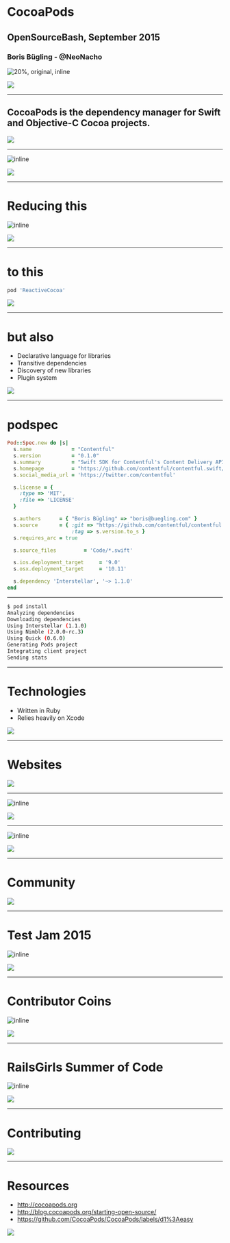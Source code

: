 # CocoaPods

## OpenSourceBash, September 2015

### Boris Bügling - @NeoNacho

![20%, original, inline](images/contentful.png)

![](images/cocoapods.jpg)

<!--- use Sketchnote theme, white -->

---

## CocoaPods is the dependency manager for Swift and Objective-C Cocoa projects.

![](images/cocoapods.jpg)

---

![inline](images/community.png)

![](images/cocoapods.jpg)

---

# Reducing this

![inline](images/setup.png)

![](images/cocoapods.jpg)

---

# to this

```ruby
pod 'ReactiveCocoa'
```

![](images/cocoapods.jpg)

---

# but also

- Declarative language for libraries
- Transitive dependencies
- Discovery of new libraries
- Plugin system

![](images/cocoapods.jpg)

---

# podspec

```ruby
Pod::Spec.new do |s|
  s.name             = "Contentful"
  s.version          = "0.1.0"
  s.summary          = "Swift SDK for Contentful's Content Delivery API."
  s.homepage         = "https://github.com/contentful/contentful.swift/"
  s.social_media_url = 'https://twitter.com/contentful'

  s.license = {
    :type => 'MIT',
    :file => 'LICENSE'
  }

  s.authors      = { "Boris Bügling" => "boris@buegling.com" }
  s.source       = { :git => "https://github.com/contentful/contentful.swift.git",
                     :tag => s.version.to_s }
  s.requires_arc = true

  s.source_files         = 'Code/*.swift'

  s.ios.deployment_target     = '9.0'
  s.osx.deployment_target     = '10.11'

  s.dependency 'Interstellar', '~> 1.1.0'
end
```

---

```bash
$ pod install
Analyzing dependencies
Downloading dependencies
Using Interstellar (1.1.0)
Using Nimble (2.0.0-rc.3)
Using Quick (0.6.0)
Generating Pods project
Integrating client project
Sending stats
```

---

# Technologies

- Written in Ruby
- Relies heavily on Xcode

![](images/cocoapods.jpg)

---

# Websites

![](images/cocoapods.jpg)

---

![inline](images/pod-page.png)

![](images/cocoapods.jpg)

---

![inline](images/cocoadocs.png)

![](images/cocoapods.jpg)

---

# Community

![](images/cocoapods.jpg)

---

# Test Jam 2015

![inline](images/testjam.jpg)

![](images/cocoapods.jpg)

---

# Contributor Coins

![inline](images/coins.jpg)

![](images/cocoapods.jpg)

<!-- top 80 contributors of CocoaPods/CocoaPods -->

---

# RailsGirls Summer of Code

![inline](images/rgsoc.jpg)

![](images/cocoapods.jpg)

---

# Contributing

![](images/cocoapods.jpg)

---

# Resources

- <http://cocoapods.org>
- <http://blog.cocoapods.org/starting-open-source/>
- <https://github.com/CocoaPods/CocoaPods/labels/d1%3Aeasy>

![](images/cocoapods.jpg)
